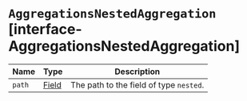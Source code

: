 # `AggregationsNestedAggregation` [interface-AggregationsNestedAggregation]

| Name | Type | Description |
| - | - | - |
| `path` | [Field](./Field.md) | The path to the field of type `nested`. |
